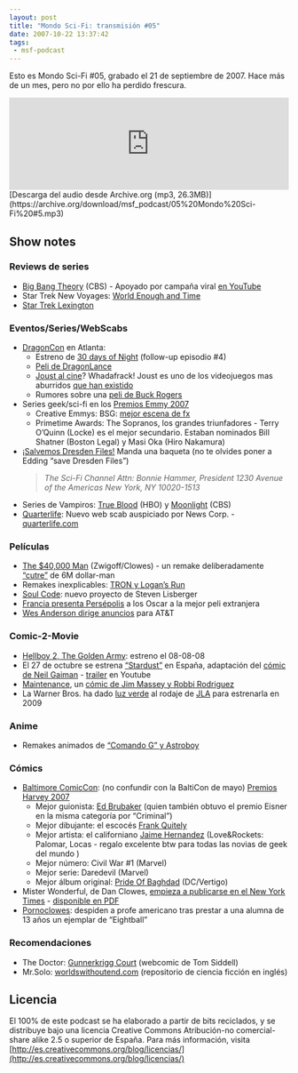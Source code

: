 ```yaml
---
layout: post
title: "Mondo Sci-Fi: transmisión #05"
date: 2007-10-22 13:37:42
tags:
 - msf-podcast
---
```


Esto es Mondo Sci-Fi #05, grabado el 21 de septiembre de 2007. Hace más de un mes, pero no por ello ha perdido frescura.

<iframe width="100%" height="166" scrolling="no" frameborder="no" src="https://w.soundcloud.com/player/?url=https%3A//api.soundcloud.com/tracks/303051577&amp;color=ff5500&amp;auto_play=false&amp;hide_related=false&amp;show_comments=true&amp;show_user=true&amp;show_reposts=false"></iframe>
[Descarga del audio desde Archive.org (mp3, 26.3MB)](https://archive.org/download/msf_podcast/05%20Mondo%20Sci-Fi%20#5.mp3)

## Show notes

### Reviews de series
- [Big Bang Theory](https://en.wikipedia.org/wiki/The_Big_Bang_Theory) (CBS) - Apoyado por campaña viral [en YouTube](https://www.youtube.com/watch?v=NLel3J7YY0c)
- Star Trek New Voyages: [World Enough and Time](http://web.archive.org/web/20071108205503/http://www.startreknewvoyages.com/episodes.html)
- [Star Trek Lexington](http://web.archive.org/web/20071108002815/http://www.starshiplexington.com/index.html)

### Eventos/Series/WebScabs
- [DragonCon](http://web.archive.org/web/20071109091511/http://www.dragoncon.org/) en Atlanta:
    - Estreno de [30 days of Night](http://www.imdb.com/title/tt0389722/) (follow-up episodio #4)
    - [Peli de DragonLance](http://www.imdb.com/title/tt0825245/)
    - [Joust al cine](https://www.engadget.com/2007/08/28/someones-actually-making-a-joust-movie/)? Whadafrack! Joust es uno de los videojuegos mas aburridos [que han existido](https://en.wikipedia.org/wiki/Joust_(video_game))
    - Rumores sobre una [peli de Buck Rogers](http://www.sliceofscifi.com/2007/09/13/buck-rogers-in-the-21st-century/)
- Series geek/sci-fi en los [Premios Emmy 2007](http://www.emmys.com/content/primetime-emmy-awards-2007)
    - Creative Emmys: BSG: [mejor escena de fx](http://web.archive.org/web/20071111041508/http://www.syfyportal.com/news424134.html)
    - Primetime Awards: The Sopranos, los grandes triunfadores - Terry O’Quinn (Locke) es el mejor secundario. Estaban nominados Bill Shatner (Boston Legal) y Masi Oka (Hiro Nakamura)
- [¡Salvemos Dresden Files!](http://www.sliceofscifi.com/2007/09/14/bring-back-the-dresden-files-drum-stick-campaign/) Manda una baqueta (no te olvides poner a Edding “save Dresden Files”)
    > *The Sci-Fi Channel*
    > *Attn: Bonnie Hammer, President*
    > *1230 Avenue of the Americas*
    > *New York, NY 10020-1513*
- Series de Vampiros: [True Blood](http://web.archive.org/web/20070920200045/http://www.hollywoodreporter.com/hr/content_display/television/news/e3i0181f5a5ab18b1585b313d1d7524c51a) (HBO) y [Moonlight](http://www.poptower.com/moonlight-tv-show.htm) (CBS)
- [Quarterlife](http://tecnologia.elpais.com/tecnologia/2007/09/13/actualidad/1189672081_850215.html): Nuevo web scab auspiciado por News Corp. - [quarterlife.com](https://en.wikipedia.org/wiki/Quarterlife)

### Películas
- [The $40,000 Man](http://web.archive.org/web/20071109135647/http://www.culpableyperdedor.com/?p=1202) (Zwigoff/Clowes) - un remake deliberadamente [“cutre”](http://boingboing.net/2007/09/17/zwigoff-and-clowes-w.html) de 6M dollar-man
- Remakes inexplicables: [TRON y Logan’s Run](http://web.archive.org/web/20071111041536/http://www.syfyportal.com/news424152.html)
- [Soul Code](http://www.ign.com/boards/threads/it-is-finally-official-lisberger-and-chobots-soul-code-in-the-works.149908158/): nuevo proyecto de Steven Lisberger
- [Francia presenta Persépolis](http://concdearte.blogspot.com.es/2007/09/francia-ir-los-oscar-con-perspolis.html) a los Oscar a la mejor peli extranjera
- [Wes Anderson dirige anuncios](http://gizmodo.com/300928/wes-anderson-directs-a-bunch-of-att-commercials) para AT&T

### Comic-2-Movie
- [Hellboy 2, The Golden Army](http://archivo.eluniversal.com.mx/notas/431502.html): estreno el 08-08-08
- El 27 de octubre se estrena [“Stardust”](http://archivo.eluniversal.com.mx/notas/431502.html) en España, adaptación del [cómic de Neil Gaiman](http://www.bibliopolis.org/resenas/rese0185.htm) - [trailer](https://www.youtube.com/watch?v=DbfLk8tfkQQ) en Youtube
- [Maintenance](http://web.archive.org/web/20071011165907/http://www.cinecon.com/news/856/mcg-overseeing-maintenance-comic-book/), un [cómic de Jim Massey y Robbi Rodriguez](http://web.archive.org/web/20080115034422/http://www.comicbookresources.com/news/newsitem.cgi?id=9288)
- La Warner Bros. ha dado [luz verde](http://www.sliceofscifi.com/2007/09/21/justice-league-of-america-moves-forward/) al rodaje de [JLA](https://www.comicbookmovie.com/justice_league/justice-league-goes-big-budget-and-down-under-a3929) para estrenarla en 2009

### Anime
 - Remakes animados de [“Comando G” y Astroboy](http://lanuez.blogspot.com.es/2007/09/primer-poster-de-astroboy-y-comando-g.html)

### Cómics
- [Baltimore ComicCon](http://web.archive.org/web/20071022041530/http://www.comicon.com/baltimore/): (no confundir con la BaltiCon de mayo) [Premios Harvey 2007](http://web.archive.org/web/20071106151522/http://www.harveyawards.org/)
    - Mejor guionista: [Ed Brubaker](https://en.wikipedia.org/wiki/Ed_Brubaker) (quien también obtuvo el premio Eisner en la misma categoría por “Criminal”)
    - Mejor dibujante: el escocés [Frank Quitely](https://en.wikipedia.org/wiki/Frank_Quitely)
    - Mejor artista: el californiano [Jaime Hernandez](https://en.wikipedia.org/wiki/Jaime_Hernandez) (Love&Rockets: Palomar, Locas - regalo excelente btw para todas las novias de geek del mundo )
    - Mejor número: Civil War #1 (Marvel)
    - Mejor serie: Daredevil (Marvel)
    - Mejor álbum original: [Pride Of Baghdad](https://en.wikipedia.org/wiki/Pride_of_Baghdad) (DC/Vertigo)
- Mister Wonderful, de Dan Clowes, [empieza a publicarse en el New York Times](http://concdearte.blogspot.com.es/2007/09/mister-wonderful.html) - [disponible en PDF](http://www.nytimes.com/2008/02/16/magazine/funnypagesClowes.html)
- [Pornoclowes](http://www.entrecomics.com/?p=9536): despiden a profe americano tras prestar a una alumna de 13 años un ejemplar de “Eightball”

### Recomendaciones
- The Doctor: [Gunnerkrigg Court](http://www.gunnerkrigg.com/) (webcomic de Tom Siddell)
- Mr.Solo: [worldswithoutend.com](https://worldswithoutend.com/) (repositorio de ciencia ficción en inglés)

## Licencia
El 100% de este podcast se ha elaborado a partir de bits reciclados, y se distribuye bajo una licencia Creative Commons Atribución-no comercial-share alike 2.5 o superior de España. Para más información, visita [http://es.creativecommons.org/blog/licencias/](http://es.creativecommons.org/blog/licencias/)

